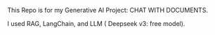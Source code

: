 This Repo is for my Generative AI Project: CHAT WITH DOCUMENTS.

I used RAG, LangChain, and LLM ( Deepseek v3: free model).